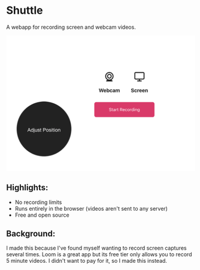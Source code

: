 # Shuttle

A webapp for recording screen and webcam videos.

![shuttle screenshot](https://raw.githubusercontent.com/BlueBlazin/shuttle/master/shuttle-screenshot.png)

## Highlights:

- No recording limits
- Runs entirely in the browser (videos aren't sent to any server)
- Free and open source

## Background:

I made this because I've found myself wanting to record screen captures several times. Loom is a great app but its free tier only allows you to record 5 minute videos. I didn't want to pay for it, so I made this instead.
